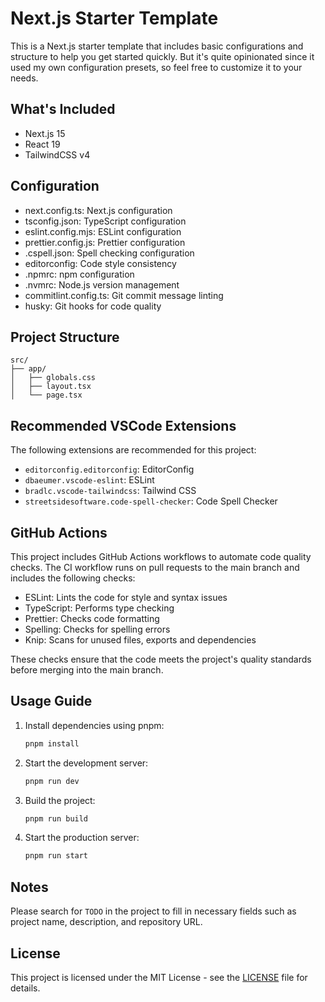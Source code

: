 # Next.js Starter Template

This is a Next.js starter template that includes basic configurations and structure to help you get started quickly. But it's quite opinionated since it used my own configuration presets, so feel free to customize it to your needs.

## What's Included

- Next.js 15
- React 19
- TailwindCSS v4

## Configuration

- next.config.ts: Next.js configuration
- tsconfig.json: TypeScript configuration
- eslint.config.mjs: ESLint configuration
- prettier.config.js: Prettier configuration
- .cspell.json: Spell checking configuration
- editorconfig: Code style consistency
- .npmrc: npm configuration
- .nvmrc: Node.js version management
- commitlint.config.ts: Git commit message linting
- husky: Git hooks for code quality

## Project Structure

```
src/
├── app/
│   ├── globals.css
│   ├── layout.tsx
│   └── page.tsx
```

## Recommended VSCode Extensions

The following extensions are recommended for this project:

- `editorconfig.editorconfig`: EditorConfig
- `dbaeumer.vscode-eslint`: ESLint
- `bradlc.vscode-tailwindcss`: Tailwind CSS
- `streetsidesoftware.code-spell-checker`: Code Spell Checker

## GitHub Actions

This project includes GitHub Actions workflows to automate code quality checks. The CI workflow runs on pull requests to the main branch and includes the following checks:

- ESLint: Lints the code for style and syntax issues
- TypeScript: Performs type checking
- Prettier: Checks code formatting
- Spelling: Checks for spelling errors
- Knip: Scans for unused files, exports and dependencies

These checks ensure that the code meets the project's quality standards before merging into the main branch.

## Usage Guide

1. Install dependencies using pnpm:
   ```bash
   pnpm install
   ```
2. Start the development server:
   ```bash
   pnpm run dev
   ```
3. Build the project:
   ```bash
   pnpm run build
   ```
4. Start the production server:
   ```bash
   pnpm run start
   ```

## Notes

Please search for `TODO` in the project to fill in necessary fields such as project name, description, and repository URL.

## License

This project is licensed under the MIT License - see the [LICENSE](LICENSE) file for details.

